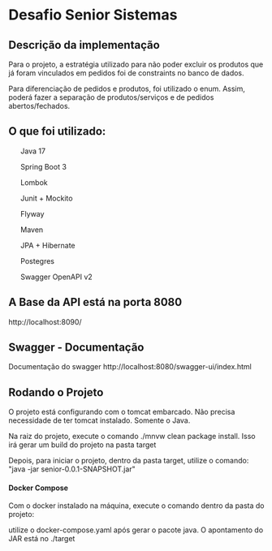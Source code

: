 # Desafio Senior Sistemas


<h2>Descrição da implementação</h2>

<p> Para o projeto, a estratégia utilizado para não poder excluir os produtos que já foram vinculados em pedidos foi de constraints no banco de dados.</p>
<p> Para diferenciação de pedidos e produtos, foi utilizado o enum. Assim, poderá fazer a separação
de produtos/serviços e de pedidos abertos/fechados.</p>

<h2>O que foi utilizado:</h2>

<ul>Java 17</ul>
<ul>Spring Boot 3</ul>
<ul>Lombok</ul>
<ul>Junit + Mockito</ul>
<ul>Flyway</ul>
<ul>Maven</ul>
<ul>JPA + Hibernate</ul>
<ul>Postegres</ul>
<ul>Swagger OpenAPI v2</ul>

<h2>A Base da API está na porta 8080</h2>

http://localhost:8090/

<h2>Swagger - Documentação</h2>

<p>Documentação do swagger http://localhost:8080/swagger-ui/index.html</p>


<h2>Rodando o Projeto</h2>

<p>O projeto está configurando com o tomcat embarcado. Não precisa necessidade de ter tomcat instalado. Somente o Java.</p>
<p>Na raiz do projeto, execute o comando ./mnvw clean package install. Isso irá gerar um build do projeto na pasta target</p>
<p>Depois, para iniciar o projeto, dentro da pasta target, utilize o comando: "java -jar senior-0.0.1-SNAPSHOT.jar"

<h4> Docker Compose </h4>
<p>Com o docker instalado na máquina, execute o comando dentro da pasta do projeto:<p>
<p>utilize o docker-compose.yaml após gerar o pacote java. O apontamento do JAR está no ./target</p>

